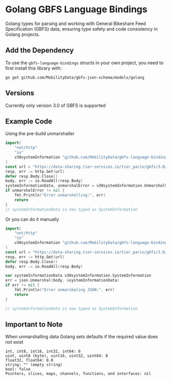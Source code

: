 # Golang GBFS Language Bindings

Golang types for parsing and working with General Bikeshare Feed Specification (GBFS) data, ensuring type safety and code consistency in Golang projects.

## Add the Dependency

To use the `gbfs-language-bindings` structs in your own project, you need to
first install this library with: 

```
go get github.com/MobilityData/gbfs-json-schema/models/golang 
```

## Versions
Currently only version 3.0 of GBFS is supported

## Example Code
Using the pre-build unmarshaller
```go
import(
    "net/http"
    "io"
    v30systemInformation "github.com/MobilityData/gbfs-language-bindings/golang/v3.0/system_information"
)
const url = "https://data-sharing.tier-services.io/tier_paris/gbfs/3.0/system-information";
resp, err := http.Get(url)
defer resp.Body.Close()
body, err := io.ReadAll(resp.Body)
systemInformationData, unmarshalError = v30systemInformation.UnmarshalSystemInformation(body)
if unmarshalError != nil {
    fmt.Println("Error unmarshelling:", err)
    return
}
// systemInformationData is now typed as SystemInformation
```
Or you can do it manually
```go
import(
    "net/http"
    "io"
    v30systemInformation "github.com/MobilityData/gbfs-language-bindings/golang/v3.0/system_information"
)
const url = "https://data-sharing.tier-services.io/tier_paris/gbfs/3.0/system-information";
resp, err := http.Get(url)
defer resp.Body.Close()
body, err := io.ReadAll(resp.Body)

var systemInformationData v30systemInformation.SystemInformation
err = json.Unmarshal(body, &systemInformationData)
if err != nil {
    fmt.Println("Error unmarshaling JSON:", err)
    return
}

// systemInformationData is now typed as SystemInformation
```

## Important to Note
When unmarshalling data Golang sets defaults if the required value does not exist
```
int, int8, int16, int32, int64: 0
uint, uint8 (byte), uint16, uint32, uint64: 0
float32, float64: 0.0
string: "" (empty string)
bool: false
Pointers, slices, maps, channels, functions, and interfaces: nil
```
